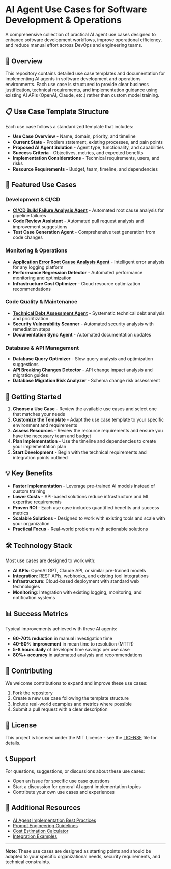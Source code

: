 # AI Agent Use Cases for Software Development & Operations

A comprehensive collection of practical AI agent use cases designed to enhance software development workflows, improve operational efficiency, and reduce manual effort across DevOps and engineering teams.

## 🎯 Overview

This repository contains detailed use case templates and documentation for implementing AI agents in software development and operations environments. Each use case is structured to provide clear business justification, technical requirements, and implementation guidance using existing AI APIs (OpenAI, Claude, etc.) rather than custom model training.

## 📋 Use Case Template Structure

Each use case follows a standardized template that includes:

- **Use Case Overview** - Name, domain, priority, and timeline
- **Current State** - Problem statement, existing processes, and pain points
- **Proposed AI Agent Solution** - Agent type, functionality, and capabilities
- **Success Criteria** - Objectives, metrics, and expected benefits
- **Implementation Considerations** - Technical requirements, users, and risks
- **Resource Requirements** - Budget, team, timeline, and dependencies

## 🤖 Featured Use Cases

### Development & CI/CD
- **[CI/CD Build Failure Analysis Agent](use-cases/ci-cd-build-failure-analysis.md)** - Automated root cause analysis for pipeline failures
- **Code Review Assistant** - Automated pull request analysis and improvement suggestions
- **Test Case Generation Agent** - Comprehensive test generation from code changes

### Monitoring & Operations
- **[Application Error Root Cause Analysis Agent](use-cases/application-error-analysis.md)** - Intelligent error analysis for any logging platform
- **Performance Regression Detector** - Automated performance monitoring and optimization
- **Infrastructure Cost Optimizer** - Cloud resource optimization recommendations

### Code Quality & Maintenance
- **[Technical Debt Assessment Agent](use-cases/technical-debt-assessment.md)** - Systematic technical debt analysis and prioritization
- **Security Vulnerability Scanner** - Automated security analysis with remediation steps
- **Documentation Sync Agent** - Automated documentation updates

### Database & API Management
- **Database Query Optimizer** - Slow query analysis and optimization suggestions
- **API Breaking Changes Detector** - API change impact analysis and migration guides
- **Database Migration Risk Analyzer** - Schema change risk assessment

## 🚀 Getting Started

1. **Choose a Use Case** - Review the available use cases and select one that matches your needs
2. **Customize the Template** - Adapt the use case template to your specific environment and requirements
3. **Assess Resources** - Review the resource requirements and ensure you have the necessary team and budget
4. **Plan Implementation** - Use the timeline and dependencies to create your implementation plan
5. **Start Development** - Begin with the technical requirements and integration points outlined

## 💡 Key Benefits

- **Faster Implementation** - Leverage pre-trained AI models instead of custom training
- **Lower Costs** - API-based solutions reduce infrastructure and ML expertise requirements
- **Proven ROI** - Each use case includes quantified benefits and success metrics
- **Scalable Solutions** - Designed to work with existing tools and scale with your organization
- **Practical Focus** - Real-world problems with actionable solutions

## 🛠 Technology Stack

Most use cases are designed to work with:

- **AI APIs**: OpenAI GPT, Claude API, or similar pre-trained models
- **Integration**: REST APIs, webhooks, and existing tool integrations
- **Infrastructure**: Cloud-based deployment with standard web technologies
- **Monitoring**: Integration with existing logging, monitoring, and notification systems

## 📊 Success Metrics

Typical improvements achieved with these AI agents:

- **60-70% reduction** in manual investigation time
- **40-50% improvement** in mean time to resolution (MTTR)
- **5-8 hours daily** of developer time savings per use case
- **80%+ accuracy** in automated analysis and recommendations

## 🤝 Contributing

We welcome contributions to expand and improve these use cases:

1. Fork the repository
2. Create a new use case following the template structure
3. Include real-world examples and metrics where possible
4. Submit a pull request with a clear description

## 📄 License

This project is licensed under the MIT License - see the [LICENSE](LICENSE) file for details.

## 📞 Support

For questions, suggestions, or discussions about these use cases:

- Open an issue for specific use case questions
- Start a discussion for general AI agent implementation topics
- Contribute your own use cases and experiences

## 🔗 Additional Resources

- [AI Agent Implementation Best Practices](docs/best-practices.md)
- [Prompt Engineering Guidelines](docs/prompt-engineering.md)
- [Cost Estimation Calculator](docs/cost-calculator.md)
- [Integration Examples](examples/)

---

**Note**: These use cases are designed as starting points and should be adapted to your specific organizational needs, security requirements, and technical constraints.
